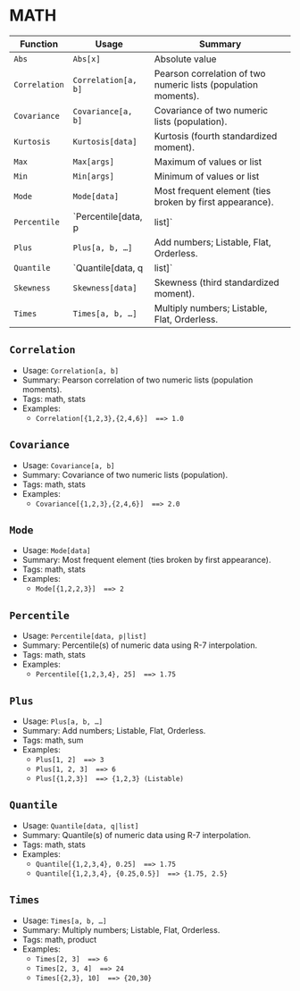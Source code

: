 # MATH

| Function | Usage | Summary |
|---|---|---|
| `Abs` | `Abs[x]` | Absolute value |
| `Correlation` | `Correlation[a, b]` | Pearson correlation of two numeric lists (population moments). |
| `Covariance` | `Covariance[a, b]` | Covariance of two numeric lists (population). |
| `Kurtosis` | `Kurtosis[data]` | Kurtosis (fourth standardized moment). |
| `Max` | `Max[args]` | Maximum of values or list |
| `Min` | `Min[args]` | Minimum of values or list |
| `Mode` | `Mode[data]` | Most frequent element (ties broken by first appearance). |
| `Percentile` | `Percentile[data, p|list]` | Percentile(s) of numeric data using R-7 interpolation. |
| `Plus` | `Plus[a, b, …]` | Add numbers; Listable, Flat, Orderless. |
| `Quantile` | `Quantile[data, q|list]` | Quantile(s) of numeric data using R-7 interpolation. |
| `Skewness` | `Skewness[data]` | Skewness (third standardized moment). |
| `Times` | `Times[a, b, …]` | Multiply numbers; Listable, Flat, Orderless. |

## `Correlation`

- Usage: `Correlation[a, b]`
- Summary: Pearson correlation of two numeric lists (population moments).
- Tags: math, stats
- Examples:
  - `Correlation[{1,2,3},{2,4,6}]  ==> 1.0`

## `Covariance`

- Usage: `Covariance[a, b]`
- Summary: Covariance of two numeric lists (population).
- Tags: math, stats
- Examples:
  - `Covariance[{1,2,3},{2,4,6}]  ==> 2.0`

## `Mode`

- Usage: `Mode[data]`
- Summary: Most frequent element (ties broken by first appearance).
- Tags: math, stats
- Examples:
  - `Mode[{1,2,2,3}]  ==> 2`

## `Percentile`

- Usage: `Percentile[data, p|list]`
- Summary: Percentile(s) of numeric data using R-7 interpolation.
- Tags: math, stats
- Examples:
  - `Percentile[{1,2,3,4}, 25]  ==> 1.75`

## `Plus`

- Usage: `Plus[a, b, …]`
- Summary: Add numbers; Listable, Flat, Orderless.
- Tags: math, sum
- Examples:
  - `Plus[1, 2]  ==> 3`
  - `Plus[1, 2, 3]  ==> 6`
  - `Plus[{1,2,3}]  ==> {1,2,3} (Listable)`

## `Quantile`

- Usage: `Quantile[data, q|list]`
- Summary: Quantile(s) of numeric data using R-7 interpolation.
- Tags: math, stats
- Examples:
  - `Quantile[{1,2,3,4}, 0.25]  ==> 1.75`
  - `Quantile[{1,2,3,4}, {0.25,0.5}]  ==> {1.75, 2.5}`

## `Times`

- Usage: `Times[a, b, …]`
- Summary: Multiply numbers; Listable, Flat, Orderless.
- Tags: math, product
- Examples:
  - `Times[2, 3]  ==> 6`
  - `Times[2, 3, 4]  ==> 24`
  - `Times[{2,3}, 10]  ==> {20,30}`
